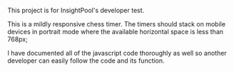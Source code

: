 This project is for InsightPool's developer test.

This is a mildly responsive chess timer. The timers should stack on mobile devices in portrait mode where the available horizontal space is less than 768px;

I have documented all of the javascript code thoroughly as well so another developer can easily follow the code and its function.